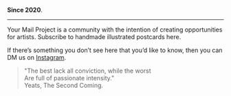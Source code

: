 **Since 2020**.

----
Your Mail Project is a community with the intention of creating opportunities for artists. Subscribe to handmade illustrated postcards here.

If there’s something you don’t see here that you’d like to know, then you can DM us on <a href="https://www.instagram.com/yourmailproject" target="_blank">Instagram</a>.

> "The best lack all conviction, while the worst  
Are full of passionate intensity."  
> Yeats, The Second Coming.
